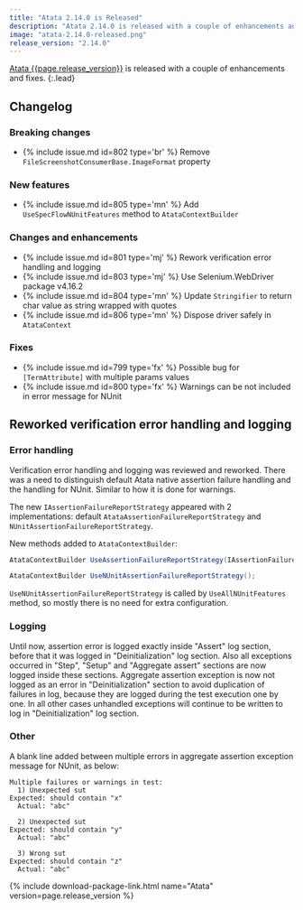 ```yaml
---
title: "Atata 2.14.0 is Released"
description: "Atata 2.14.0 is released with a couple of enhancements and fixes."
image: "atata-2.14.0-released.png"
release_version: "2.14.0"
---
```


[Atata {{page.release_version}}](https://www.nuget.org/packages/Atata/{{page.release_version}})
is released with a couple of enhancements and fixes.
{:.lead}

<!--more-->

## Changelog

### Breaking changes

- {% include issue.md id=802 type='br' %} Remove `FileScreenshotConsumerBase.ImageFormat` property

### New features

- {% include issue.md id=805 type='mn' %} Add `UseSpecFlowNUnitFeatures` method to `AtataContextBuilder`

### Changes and enhancements

- {% include issue.md id=801 type='mj' %} Rework verification error handling and logging
- {% include issue.md id=803 type='mj' %} Use Selenium.WebDriver package v4.16.2
- {% include issue.md id=804 type='mn' %} Update `Stringifier` to return char value as string wrapped with quotes
- {% include issue.md id=806 type='mn' %} Dispose driver safely in `AtataContext`

### Fixes

- {% include issue.md id=799 type='fx' %} Possible bug for `[TermAttribute]` with multiple params values
- {% include issue.md id=800 type='fx' %} Warnings can be not included in error message for NUnit

## Reworked verification error handling and logging

### Error handling

Verification error handling and logging was reviewed and reworked. There was a need to distinguish default Atata native assertion failure handling and the handling for NUnit. Similar to how it is done for warnings.

The new `IAssertionFailureReportStrategy` appeared with 2 implementations: default `AtataAssertionFailureReportStrategy` and `NUnitAssertionFailureReportStrategy`.

New methods added to `AtataContextBuilder`:

```cs
AtataContextBuilder UseAssertionFailureReportStrategy(IAssertionFailureReportStrategy strategy);

AtataContextBuilder UseNUnitAssertionFailureReportStrategy();
```

`UseNUnitAssertionFailureReportStrategy` is called by `UseAllNUnitFeatures` method, so mostly there is no need for extra configuration.

### Logging

Until now, assertion error is logged exactly inside "Assert" log section, before that it was logged in "Deinitialization" log section. Also all exceptions occurred in "Step", "Setup" and "Aggregate assert" sections are now logged inside these sections. Aggregate assertion exception is now not logged as an error in "Deinitialization" section to avoid duplication of failures in log, because they are logged during the test execution one by one. In all other cases unhandled exceptions will continue to be written to log in "Deinitialization" log section.

### Other

A blank line added between multiple errors in aggregate assertion exception message for NUnit, as below:

```
Multiple failures or warnings in test:
  1) Unexpected sut
Expected: should contain "x"
  Actual: "abc"

  2) Unexpected sut
Expected: should contain "y"
  Actual: "abc"

  3) Wrong sut
Expected: should contain "z"
  Actual: "abc"
```

{% include download-package-link.html name="Atata" version=page.release_version %}

